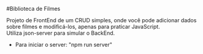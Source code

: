 #Biblioteca de Filmes

Projeto de FrontEnd de um CRUD simples, onde você pode adicionar dados sobre filmes e modificá-los, apenas para praticar JavaScript.<br/>
Utiliza json-server para simular o BackEnd.

 - Para iniciar o server: "npm run server"
